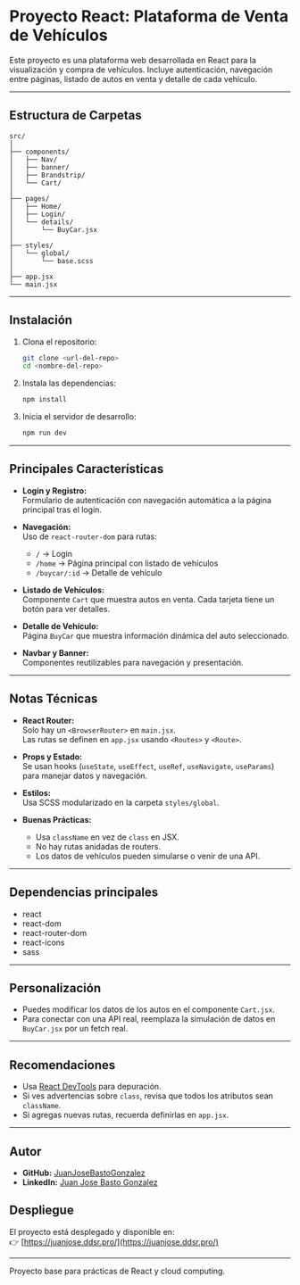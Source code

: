 # Proyecto React: Plataforma de Venta de Vehículos

Este proyecto es una plataforma web desarrollada en React para la visualización y compra de vehículos. Incluye autenticación, navegación entre páginas, listado de autos en venta y detalle de cada vehículo.

---

## Estructura de Carpetas

```
src/
│
├── components/
│   ├── Nav/
│   ├── banner/
│   ├── Brandstrip/
│   └── Cart/
│
├── pages/
│   ├── Home/
│   ├── Login/
│   └── details/
│       └── BuyCar.jsx
│
├── styles/
│   └── global/
│       └── base.scss
│
├── app.jsx
└── main.jsx
```

---

## Instalación

1. Clona el repositorio:
   ```bash
   git clone <url-del-repo>
   cd <nombre-del-repo>
   ```

2. Instala las dependencias:
   ```bash
   npm install
   ```

3. Inicia el servidor de desarrollo:
   ```bash
   npm run dev
   ```

---

## Principales Características

- **Login y Registro:**  
  Formulario de autenticación con navegación automática a la página principal tras el login.

- **Navegación:**  
  Uso de `react-router-dom` para rutas:
  - `/` → Login
  - `/home` → Página principal con listado de vehículos
  - `/buycar/:id` → Detalle de vehículo

- **Listado de Vehículos:**  
  Componente `Cart` que muestra autos en venta. Cada tarjeta tiene un botón para ver detalles.

- **Detalle de Vehículo:**  
  Página `BuyCar` que muestra información dinámica del auto seleccionado.

- **Navbar y Banner:**  
  Componentes reutilizables para navegación y presentación.

---

## Notas Técnicas

- **React Router:**  
  Solo hay un `<BrowserRouter>` en `main.jsx`.  
  Las rutas se definen en `app.jsx` usando `<Routes>` y `<Route>`.

- **Props y Estado:**  
  Se usan hooks (`useState`, `useEffect`, `useRef`, `useNavigate`, `useParams`) para manejar datos y navegación.

- **Estilos:**  
  Usa SCSS modularizado en la carpeta `styles/global`.

- **Buenas Prácticas:**  
  - Usa `className` en vez de `class` en JSX.
  - No hay rutas anidadas de routers.
  - Los datos de vehículos pueden simularse o venir de una API.

---

## Dependencias principales

- react
- react-dom
- react-router-dom
- react-icons
- sass

---

## Personalización

- Puedes modificar los datos de los autos en el componente `Cart.jsx`.
- Para conectar con una API real, reemplaza la simulación de datos en `BuyCar.jsx` por un fetch real.

---

## Recomendaciones

- Usa [React DevTools](https://reactjs.org/link/react-devtools) para depuración.
- Si ves advertencias sobre `class`, revisa que todos los atributos sean `className`.
- Si agregas nuevas rutas, recuerda definirlas en `app.jsx`.

---

## Autor

- **GitHub:** [JuanJoseBastoGonzalez](https://github.com/JuanJoseBastoGonzalez)
- **LinkedIn:** [Juan Jose Basto Gonzalez](https://www.linkedin.com/in/juan-jose-basto-gonzalez-49945023a/)


## Despliegue

El proyecto está desplegado y disponible en:  
👉 [https://juanjose.ddsr.pro/](https://juanjose.ddsr.pro/)

---

Proyecto base para prácticas de React y cloud computing.